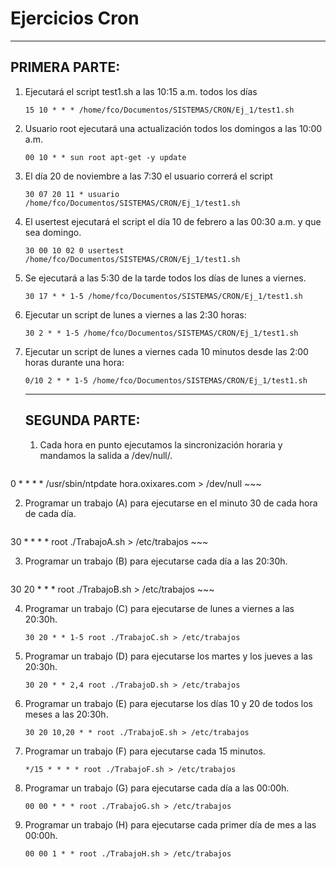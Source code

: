 # Ejercicios Cron

---

## PRIMERA PARTE:

1. Ejecutará el script test1.sh a las 10:15 a.m. todos los días

   ~~~cron
   15 10 * * * /home/fco/Documentos/SISTEMAS/CRON/Ej_1/test1.sh
   ~~~

   

2. Usuario root ejecutará una actualización todos los domingos a las 10:00 a.m.

   ~~~cron
   00 10 * * sun root apt-get -y update
   ~~~

   

3. El día 20 de noviembre a las 7:30 el usuario correrá el script

   ~~~~cron
   30 07 20 11 * usuario /home/fco/Documentos/SISTEMAS/CRON/Ej_1/test1.sh
   ~~~~

4. El usertest ejecutará el script el día 10 de febrero a las 00:30 a.m. y que sea domingo.

   ~~~cron
   30 00 10 02 0 usertest /home/fco/Documentos/SISTEMAS/CRON/Ej_1/test1.sh
   ~~~

5. Se ejecutará a las 5:30 de la tarde todos los días de lunes a viernes.

   ~~~cron
   30 17 * * 1-5 /home/fco/Documentos/SISTEMAS/CRON/Ej_1/test1.sh
   ~~~

6. Ejecutar un script de lunes a viernes a las 2:30 horas:

   ~~~~cron
   30 2 * * 1-5 /home/fco/Documentos/SISTEMAS/CRON/Ej_1/test1.sh
   ~~~~

7. Ejecutar un script de lunes a viernes cada 10 minutos desde las 2:00 horas durante una hora:

   ~~~~cron
   0/10 2 * * 1-5 /home/fco/Documentos/SISTEMAS/CRON/Ej_1/test1.sh
   ~~~~

   ---

   ## SEGUNDA PARTE:

   1. Cada hora en punto ejecutamos la sincronización horaria y mandamos la salida a /dev/null/.

      ~~~
0 * * * * /usr/sbin/ntpdate hora.oxixares.com > /dev/null
      ~~~
   
   2. Programar un trabajo (A) para ejecutarse en el minuto 30 de cada hora de cada día.

      ~~~cron
30 * * * * root ./TrabajoA.sh > /etc/trabajos 
      ~~~

   3. Programar un trabajo (B) para ejecutarse cada día a las 20:30h.
   
      ~~~cron
   30 20 * * * root ./TrabajoB.sh > /etc/trabajos 
      ~~~

   4. Programar un trabajo (C) para ejecutarse de lunes a viernes a las 20:30h.
   
      ~~~cron
      30 20 * * 1-5 root ./TrabajoC.sh > /etc/trabajos 
      ~~~
   
   5. Programar un trabajo (D) para ejecutarse los martes y los jueves a las 20:30h.
   
      ~~~cron
      30 20 * * 2,4 root ./TrabajoD.sh > /etc/trabajos 
      ~~~
   
   6. Programar un trabajo (E) para ejecutarse los días 10 y 20 de todos los meses a las 20:30h.
   
      ~~~cron
      30 20 10,20 * * root ./TrabajoE.sh > /etc/trabajos 
      ~~~
   
   7. Programar un trabajo (F) para ejecutarse cada 15 minutos.
   
      ~~~cron
      */15 * * * * root ./TrabajoF.sh > /etc/trabajos 
      ~~~
   
   8. Programar un trabajo (G) para ejecutarse cada día a las 00:00h.
   
      ~~~cron
      00 00 * * * root ./TrabajoG.sh > /etc/trabajos 
      ~~~
   
   9. Programar un trabajo (H) para ejecutarse cada primer día de mes a las 00:00h.
   
      ~~~cron
      00 00 1 * * root ./TrabajoH.sh > /etc/trabajos 
      ~~~
   